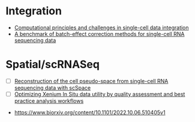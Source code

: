 
# Integration 
- [Computational principles and challenges in single-cell data integration](https://www.nature.com/articles/s41587-021-00895-7)
- [A benchmark of batch-effect correction methods for single-cell RNA sequencing data
](https://genomebiology.biomedcentral.com/articles/10.1186/s13059-019-1850-9)

# Spatial/scRNASeq
- [ ] [Reconstruction of the cell pseudo-space from single-cell RNA sequencing data with scSpace](https://www.nature.com/articles/s41467-023-38121-4)
- [ ] [Optimizing Xenium In Situ data utility by quality assessment and best practice analysis workflows](https://www.biorxiv.org/content/10.1101/2023.02.13.528102v1.full.pdf)
- https://www.biorxiv.org/content/10.1101/2022.10.06.510405v1
